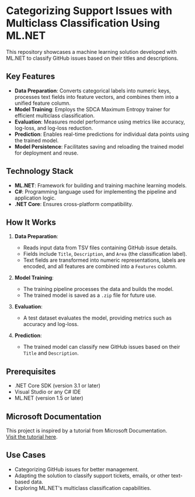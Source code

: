 # Categorizing Support Issues with Multiclass Classification Using ML.NET

This repository showcases a machine learning solution developed with ML.NET to classify GitHub issues based on their titles and descriptions.

## Key Features

- **Data Preparation**: Converts categorical labels into numeric keys, processes text fields into feature vectors, and combines them into a unified feature column.
- **Model Training**: Employs the SDCA Maximum Entropy trainer for efficient multiclass classification.
- **Evaluation**: Measures model performance using metrics like accuracy, log-loss, and log-loss reduction.
- **Prediction**: Enables real-time predictions for individual data points using the trained model.
- **Model Persistence**: Facilitates saving and reloading the trained model for deployment and reuse.

## Technology Stack

- **ML.NET**: Framework for building and training machine learning models.
- **C#**: Programming language used for implementing the pipeline and application logic.
- **.NET Core**: Ensures cross-platform compatibility.

## How It Works

1. **Data Preparation**:  
   - Reads input data from TSV files containing GitHub issue details.  
   - Fields include `Title`, `Description`, and `Area` (the classification label).  
   - Text fields are transformed into numeric representations, labels are encoded, and all features are combined into a `Features` column.

2. **Model Training**:  
   - The training pipeline processes the data and builds the model.  
   - The trained model is saved as a `.zip` file for future use.

3. **Evaluation**:  
   - A test dataset evaluates the model, providing metrics such as accuracy and log-loss.  

4. **Prediction**:  
   - The trained model can classify new GitHub issues based on their `Title` and `Description`.

## Prerequisites

- .NET Core SDK (version 3.1 or later)  
- Visual Studio or any C# IDE  
- ML.NET (version 1.5 or later)  

## Microsoft Documentation

This project is inspired by a tutorial from Microsoft Documentation.  
[Visit the tutorial here](https://learn.microsoft.com/en-us/dotnet/machine-learning/tutorials/github-issue-classification).

## Use Cases

- Categorizing GitHub issues for better management.
- Adapting the solution to classify support tickets, emails, or other text-based data.
- Exploring ML.NET's multiclass classification capabilities.
